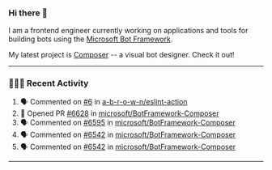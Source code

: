 ### Hi there 👋

I am a frontend engineer currently working on applications and tools for building bots using the [Microsoft Bot Framework](https://dev.botframework.com/).

My latest project is [Composer](https://github.com/microsoft/BotFramework-Composer) -- a visual bot designer. Check it out!

---

### 👨🏻‍💻 Recent Activity

<!--START_SECTION:activity-->
1. 🗣 Commented on [#6](https://github.com/a-b-r-o-w-n/eslint-action/issues/6) in [a-b-r-o-w-n/eslint-action](https://github.com/a-b-r-o-w-n/eslint-action)
2. 💪 Opened PR [#6628](https://github.com/microsoft/BotFramework-Composer/pull/6628) in [microsoft/BotFramework-Composer](https://github.com/microsoft/BotFramework-Composer)
3. 🗣 Commented on [#6595](https://github.com/microsoft/BotFramework-Composer/issues/6595) in [microsoft/BotFramework-Composer](https://github.com/microsoft/BotFramework-Composer)
4. 🗣 Commented on [#6542](https://github.com/microsoft/BotFramework-Composer/issues/6542) in [microsoft/BotFramework-Composer](https://github.com/microsoft/BotFramework-Composer)
5. 🗣 Commented on [#6542](https://github.com/microsoft/BotFramework-Composer/issues/6542) in [microsoft/BotFramework-Composer](https://github.com/microsoft/BotFramework-Composer)
<!--END_SECTION:activity-->

---

<!--
**a-b-r-o-w-n/a-b-r-o-w-n** is a ✨ _special_ ✨ repository because its `README.md` (this file) appears on your GitHub profile.

Here are some ideas to get you started:

- 🔭 I’m currently working on ...
- 🌱 I’m currently learning ...
- 👯 I’m looking to collaborate on ...
- 🤔 I’m looking for help with ...
- 💬 Ask me about ...
- 📫 How to reach me: ...
- 😄 Pronouns: ...
- ⚡ Fun fact: ...
-->
